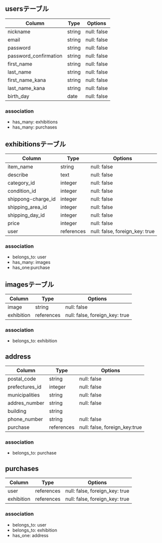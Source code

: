
## usersテーブル

| Column                | Type    | Options     |
| --------------------- | ------- | ----------- |
| nickname              | string  | null: false |
| email                 | string  | null: false |
| password              | string  | null: false |
| password_confirmation | string  | null: false |
| first_name            | string  | null: false |
| last_name             | string  | null: false |
| first_name_kana       | string  | null: false |
| last_name_kana        | string  | null: false |
| birth_day             | date    | null: false |

### association
- has_many: exhibitions
- has_many: purchases


## exhibitionsテーブル

| Column             | Type       | Options                        |
| ------------------ | ---------- | ------------------------------ |
| item_name          | string     | null: false                    |
| describe           | text       | null: false                    |
| category_id        | integer    | null: false                    |
| condition_id       | integer    | null: false                    |
| shippong-charge_id | integer    | null: false                    |
| shipping_area_id   | integer    | null: false                    |
| shipping_day_id    | integer    | null: false                    |
| price              | integer    | null: false                    |
| user               | references | null: false, foreign_key: true |

### association
- belongs_to: user
- has_many: images
- has_one:purchase


## imagesテーブル

| Column       | Type        | Options                        |
| -------------| ------------| ------------------------------ |
| image        | string      | null: false                    |
| exhibition   | references  | null: false, foreign_key: true |

### association
- belongs_to: exhibition


## address

| Column          | Type        | Options                        |
| --------------- | ----------- | ------------------------------ |
| postal_code     | string      | null: false                    |
| prefectures_id  | integer     | null: false                    |
| municipalities  | string      | null: false                    |
| addres_number   | string      | null: false                    |
| building        | string      |                                |
| phone_number    | string      | null: false                    |
| purchase        | references  | null: false, foreign_key:true  |

### association
- belongs_to: purchase


## purchases

| Column          | Type        | Options                        |
| --------------- | ----------- | ------------------------------ |
| user            | references  | null: false, foreign_key: true |
| exhibition      | references  | null: false, foreign_key: true |

### association
- belongs_to: user
- belongs_to: exhibition
- has_one: address